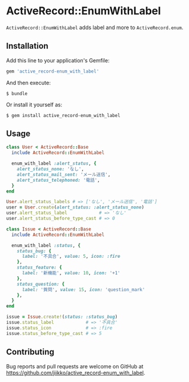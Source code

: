 # ActiveRecord::EnumWithLabel

`ActiveRecord::EnumWithLabel` adds label and more to `ActiveRecord.enum`.

## Installation

Add this line to your application's Gemfile:

```ruby
gem 'active_record-enum_with_label'
```

And then execute:

    $ bundle

Or install it yourself as:

    $ gem install active_record-enum_with_label

## Usage
```ruby
class User < ActiveRecord::Base
  include ActiveRecord::EnumWithLabel

  enum_with_label :alert_status, {
    alert_status_none: 'なし',
    alert_status_mail_sent: 'メール送信',
    alert_status_telephoned: '電話',
  }
end

User.alert_status_labels # => ['なし', 'メール送信', '電話']
user = User.create(alert_status: :alert_status_none)
user.alert_status_label            # => 'なし'
user.alert_status_before_type_cast # => 0

```
```ruby
class Issue < ActiveRecord::Base
  include ActiveRecord::EnumWithLabel

  enum_with_label :status, {
    status_bug: {
      label: '不具合', value: 5, icon: :fire
    },
    status_feature: {
      label: '新機能', value: 10, icon: '+1'
    },
    status_question: {
      label: '質問', value: 15, icon: 'question_mark'
    },
  }
end

issue = Issue.create!(status: :status_bug)
issue.status_label            # => '不具合'
issue.status_icon             # => :fire
issue.status_before_type_cast # => 5
```

## Contributing

Bug reports and pull requests are welcome on GitHub at https://github.com/jiikko/active_record-enum_with_label.
